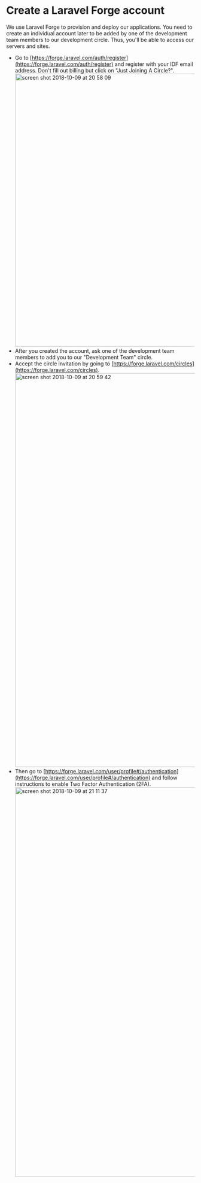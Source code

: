 Create a Laravel Forge account
==============================

We use Laravel Forge to provision and deploy our applications.
You need to create an individual account later to be added by one of the
development team members to our development circle. Thus, you'll be able
to access our servers and sites.

- Go to [https://forge.laravel.com/auth/register](https://forge.laravel.com/auth/register)
and register with your IDF email address. Don't fill out billing but click on "Just Joining A Circle?".
   <img width="729" alt="screen shot 2018-10-09 at 20 58 09" src="https://user-images.githubusercontent.com/832544/46689488-aed80f00-cc08-11e8-8ae3-a7efed74c836.png">
- After you created the account, ask one of the development team members to add you to our "Development Team" circle.
- Accept the circle invitation by going to [https://forge.laravel.com/circles](https://forge.laravel.com/circles).
   <img width="1052" alt="screen shot 2018-10-09 at 20 59 42" src="https://user-images.githubusercontent.com/832544/46689490-aed80f00-cc08-11e8-8b9b-78285ebed5d1.png">
- Then go to [https://forge.laravel.com/user/profile#/authentication](https://forge.laravel.com/user/profile#/authentication)
and follow instructions to enable Two Factor Authentication (2FA).
   <img width="1041" alt="screen shot 2018-10-09 at 21 11 37" src="https://user-images.githubusercontent.com/832544/46689491-aed80f00-cc08-11e8-880b-5388a9b283f3.png">
